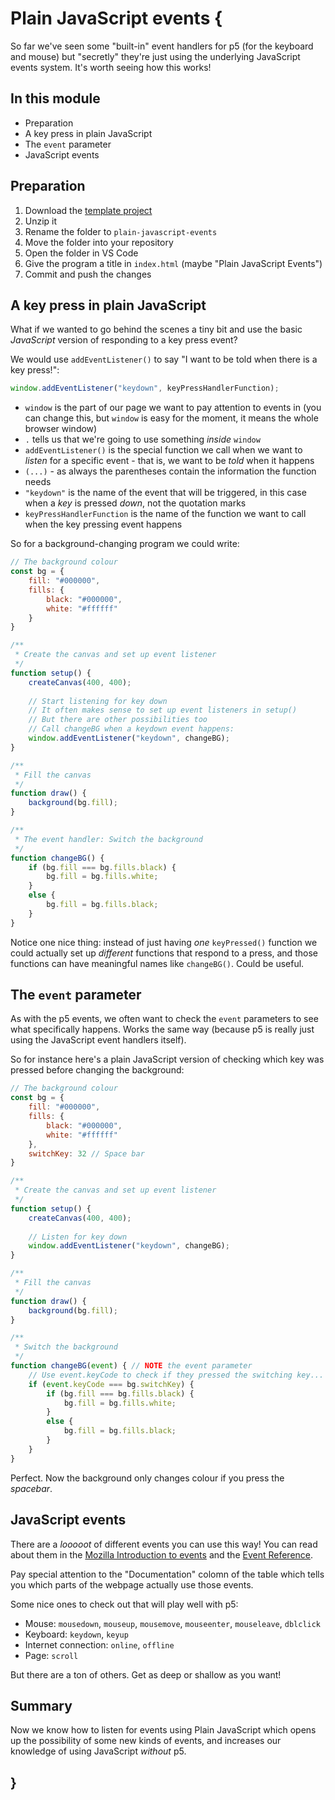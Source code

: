 # Plain JavaScript events {
   
So far we've seen some "built-in" event handlers for p5 (for the keyboard and mouse) but "secretly" they're just using the underlying JavaScript events system. It's worth seeing how this works!

## In this module

- Preparation
- A key press in plain JavaScript
- The `event` parameter
- JavaScript events

## Preparation

1. Download the [template project](../../templates/template-p5-project.zip)
2. Unzip it
3. Rename the folder to `plain-javascript-events`
4. Move the folder into your repository
5. Open the folder in VS Code
6. Give the program a title in `index.html` (maybe "Plain JavaScript Events")
7. Commit and push the changes

## A key press in plain JavaScript

What if we wanted to go behind the scenes a tiny bit and use the basic *JavaScript* version of responding to a key press event?

We would use `addEventListener()` to say "I want to be told when there is a key press!":


```javascript
window.addEventListener("keydown", keyPressHandlerFunction);
```

- `window` is the part of our page we want to pay attention to events in (you can change this, but `window` is easy for the moment, it means the whole browser window)
- `.` tells us that we're going to use something *inside* `window`
- `addEventListener()` is the special function we call when we want to *listen* for a specific event - that is, we want to be *told* when it happens
- `(...)` - as always the parentheses contain the information the function needs
- `"keydown"` is the name of the event that will be triggered, in this case when a *key* is pressed *down*, not the quotation marks
- `keyPressHandlerFunction` is the name of the function we want to call when the key pressing event happens

So for a background-changing program we could write:

```javascript
// The background colour
const bg = {
    fill: "#000000",
    fills: {
        black: "#000000",
        white: "#ffffff"
    }
}

/**
 * Create the canvas and set up event listener
 */
function setup() {
    createCanvas(400, 400);
    
    // Start listening for key down
    // It often makes sense to set up event listeners in setup()
    // But there are other possibilities too
    // Call changeBG when a keydown event happens:
    window.addEventListener("keydown", changeBG);
}

/**
 * Fill the canvas
 */
function draw() {
    background(bg.fill);
}

/**
 * The event handler: Switch the background
 */
function changeBG() {
    if (bg.fill === bg.fills.black) {
        bg.fill = bg.fills.white;
    }
    else {
        bg.fill = bg.fills.black;
    }
}
```
 
Notice one nice thing: instead of just having *one* `keyPressed()` function we could actually set up *different* functions that respond to a press, and those functions can have meaningful names like `changeBG()`. Could be useful.

## The `event` parameter

As with the p5 events, we often want to check the `event` parameters to see what specifically happens. Works the same way (because p5 is really just using the JavaScript event handlers itself). 

So for instance here's a plain JavaScript version of checking which key was pressed before changing the background:

```javascript
// The background colour
const bg = {
    fill: "#000000",
    fills: {
        black: "#000000",
        white: "#ffffff"
    },
    switchKey: 32 // Space bar
}

/**
 * Create the canvas and set up event listener
 */
function setup() {
    createCanvas(400, 400);
    
    // Listen for key down
    window.addEventListener("keydown", changeBG);
}

/**
 * Fill the canvas
 */
function draw() {
    background(bg.fill);
}

/**
 * Switch the background
 */
function changeBG(event) { // NOTE the event parameter
    // Use event.keyCode to check if they pressed the switching key...
    if (event.keyCode === bg.switchKey) {
        if (bg.fill === bg.fills.black) {
            bg.fill = bg.fills.white;
        }
        else {
            bg.fill = bg.fills.black;
        }
    }
}
```

Perfect. Now the background only changes colour if you press the *spacebar*.
    
## JavaScript events

There are a *looooot* of different events you can use this way! You can read about them in the [Mozilla Introduction to events](https://developer.mozilla.org/en-US/docs/Learn/JavaScript/Building_blocks/Events) and the [Event Reference](https://developer.mozilla.org/en-US/docs/Web/Events).

Pay special attention to the "Documentation" colomn of the table which tells you which parts of the webpage actually use those events.

Some nice ones to check out that will play well with p5:

- Mouse: `mousedown`, `mouseup`, `mousemove`, `mouseenter`, `mouseleave`, `dblclick`
- Keyboard: `keydown`, `keyup`
- Internet connection: `online`, `offline`
- Page: `scroll`

But there are a ton of others. Get as deep or shallow as you want!

## Summary

Now we know how to listen for events using Plain JavaScript which opens up the possibility of some new kinds of events, and increases our knowledge of using JavaScript *without* p5.
    
## }